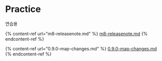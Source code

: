 # Practice

연습용



{% content-ref url="m8-releasenote.md" %}
[m8-releasenote.md](m8-releasenote.md)
{% endcontent-ref %}


{% content-ref url="0.9.0-map-changes.md" %}
[0.9.0-map-changes.md](0.9.0-map-changes.md.md)
{% endcontent-ref %}
